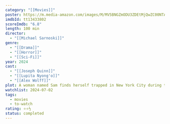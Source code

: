 ```yaml
---
category: "[[Movies]]"
poster: https://m.media-amazon.com/images/M/MV5BNGZmODU3ZDEtMjQwZC00NTA5LThmNWYtYzk5MmY5ZmM4NGIxXkEyXkFqcGdeQXVyMDM2NDM2MQ@@._V1_SX300.jpg
imdbId: tt13433802
scoreImdb: "6.8"
length: 100 min
director:
  - "[[Michael Sarnoski]]"
genre:
  - "[[Drama]]"
  - "[[Horror]]"
  - "[[Sci-Fi]]"
year: 2024
cast:
  - "[[Joseph Quinn]]"
  - "[[Lupita Nyong'o]]"
  - "[[Alex Wolff]]"
plot: A woman named Sam finds herself trapped in New York City during the early stages of an invasion by alien creatures with ultra-sensitive hearing.
watchlist: 2024-07-02
tags:
  - movies
  - to-watch
rating: ⭐⭐½
status: completed
---
```


